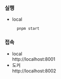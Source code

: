 ### 실행
- local
  ```shell
    pnpm start
  ```
### 접속
- local  
  http://localhost:8001
- 도커  
  http://localhost:8002

